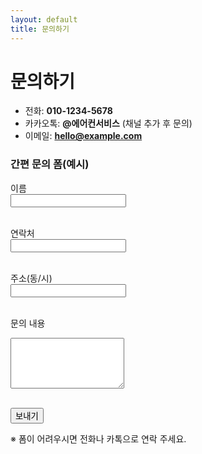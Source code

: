 ```yaml
---
layout: default
title: 문의하기
---
```


# 문의하기

- 전화: **010-1234-5678**
- 카카오톡: **@에어컨서비스** (채널 추가 후 문의)
- 이메일: **hello@example.com**

### 간편 문의 폼(예시)
<!-- Formspree 사용 예: action 속성의 YOUR_FORM_ID 를 본인 것으로 교체 -->
<form method="POST" action="https://formspree.io/f/YOUR_FORM_ID">
  <label>이름</label><br>
  <input type="text" name="name" required><br><br>

  <label>연락처</label><br>
  <input type="tel" name="phone" required><br><br>

  <label>주소(동/시)</label><br>
  <input type="text" name="area"><br><br>

  <label>문의 내용</label><br>
  <textarea name="message" rows="5" required></textarea><br><br>

  <button type="submit">보내기</button>
</form>

<p>※ 폼이 어려우시면 전화나 카톡으로 연락 주세요.</p>
